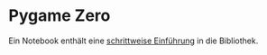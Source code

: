 # Pygame Zero

Ein Notebook enthält eine 
[schrittweise Einführung](https://nbviewer.jupyter.org/github/tbs1-bo/software-101/blob/master/pygame-zero/pgzero_demo.ipynb)
in die Bibliothek.

